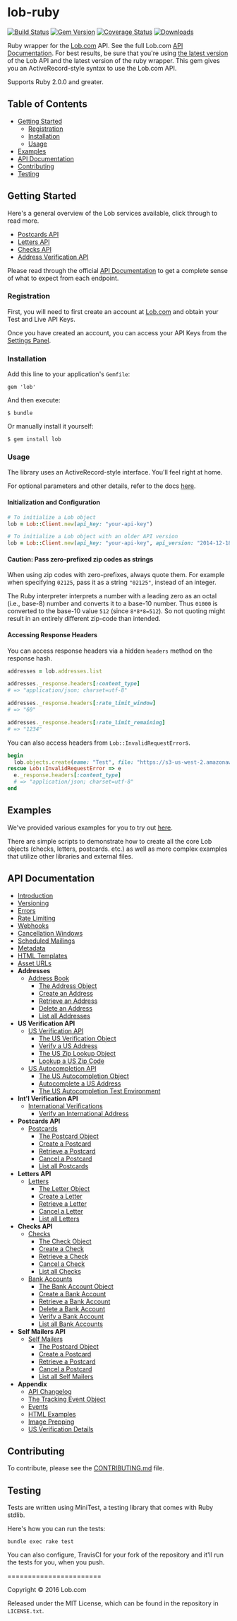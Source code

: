 # lob-ruby

[![Build Status](https://travis-ci.org/lob/lob-ruby.svg?branch=master)](https://travis-ci.org/lob/lob-ruby)
[![Gem Version](https://badge.fury.io/rb/lob.svg)](https://badge.fury.io/rb/lob)
[![Coverage Status](https://coveralls.io/repos/lob/lob-ruby/badge.svg?branch=master)](https://coveralls.io/r/lob/lob-ruby?branch=master)
[![Downloads](https://ruby-gem-downloads-badge.herokuapp.com/lob?color=green&type=total)](https://rubygems.org/gems/lob)

Ruby wrapper for the [Lob.com](https://lob.com) API. See the full Lob.com [API Documentation](https://lob.com/docs/ruby).  For best results, be sure that you're using [the latest version](https://lob.com/docs/ruby#version) of the Lob API and the latest version of the ruby wrapper. This gem gives you an ActiveRecord-style syntax to use the Lob.com API.

Supports Ruby 2.0.0 and greater.

## Table of Contents

- [Getting Started](#getting-started)
  - [Registration](#registration)
  - [Installation](#installation)
  - [Usage](#usage)
- [Examples](#examples)
- [API Documentation](#api-documentation)
- [Contributing](#contributing)
- [Testing](#testing)

## Getting Started

Here's a general overview of the Lob services available, click through to read more.

- [Postcards API](https://lob.com/products/print-mail/postcards)
- [Letters API](https://lob.com/products/print-mail/letters)
- [Checks API](https://lob.com/products/print-mail/checks)
- [Address Verification API](https://lob.com/products/address-verification)

Please read through the official [API Documentation](#api-documentation) to get a complete sense of what to expect from each endpoint.

### Registration

First, you will need to first create an account at [Lob.com](https://dashboard.lob.com/#/register) and obtain your Test and Live API Keys.

Once you have created an account, you can access your API Keys from the [Settings Panel](https://dashboard.lob.com/#/settings).

### Installation

Add this line to your application's `Gemfile`:

    gem 'lob'

And then execute:

    $ bundle

Or manually install it yourself:

    $ gem install lob

### Usage

The library uses an ActiveRecord-style interface. You'll feel right at home.

For optional parameters and other details, refer to the docs [here](https://lob.com/docs/ruby).

#### Initialization and Configuration

```ruby
# To initialize a Lob object
lob = Lob::Client.new(api_key: "your-api-key")

# To initialize a Lob object with an older API version
lob = Lob::Client.new(api_key: "your-api-key", api_version: "2014-12-18")
```

#### Caution: Pass zero-prefixed zip codes as strings

When using zip codes with zero-prefixes, always quote them. For example when specifying `02125`, pass it as a string `"02125"`, instead of an integer.

The Ruby interpreter interprets a number with a leading zero as an octal (i.e., base-8) number and converts it to a base-10 number.  Thus `01000` is converted to the base-10 value `512` (since `8*8*8=512`).  So not quoting might result in an entirely different zip-code than intended.

#### Accessing Response Headers

You can access response headers via a hidden `headers` method on the response hash.

```ruby
addresses = lob.addresses.list

addresses._response.headers[:content_type]
# => "application/json; charset=utf-8"

addresses._response.headers[:rate_limit_window]
# => "60"

addresses._response.headers[:rate_limit_remaining]
# => "1234"
```

You can also access headers from `Lob::InvalidRequestError`s.

```ruby
begin
  lob.objects.create(name: "Test", file: "https://s3-us-west-2.amazonaws.com/public.lob.com/assets/incorrect_size.pdf", bad_param: "bad_value")
rescue Lob::InvalidRequestError => e
  e._response.headers[:content_type]
  # => "application/json; charset=utf-8"
end
```

## Examples

We've provided various examples for you to try out [here](https://github.com/lob/lob-ruby/tree/master/examples).

There are simple scripts to demonstrate how to create all the core Lob objects (checks, letters, postcards. etc.) as well as more complex examples that utilize other libraries and external files.

## API Documentation

- [Introduction](https://lob.com/docs/ruby#introduction)
- [Versioning](https://lob.com/docs/ruby#version)
- [Errors](https://lob.com/docs/ruby#errors)
- [Rate Limiting](https://lob.com/docs/ruby#rate-limits)
- [Webhooks](https://lob.com/docs/ruby#webhooks)
- [Cancellation Windows](https://lob.com/docs/ruby#cancellation)
- [Scheduled Mailings](https://lob.com/docs/ruby#scheduled)
- [Metadata](https://lob.com/docs/ruby#metadata)
- [HTML Templates](https://lob.com/docs/ruby#templates)
- [Asset URLs](https://lob.com/docs/ruby#urls)
- **Addresses**
  - [Address Book](https://lob.com/docs/ruby#addresses)
    - [The Address Object](https://lob.com/docs/ruby#addresses_object)
    - [Create an Address](https://lob.com/docs/ruby#addresses_create)
    - [Retrieve an Address](https://lob.com/docs/ruby#addresses_retrieve)
    - [Delete an Address](https://lob.com/docs/ruby#addresses_delete)
    - [List all Addresses](https://lob.com/docs/ruby#addresses_list)
- **US Verification API**
  - [US Verification API](https://lob.com/docs/ruby#us_verifications)
    - [The US Verification Object](https://lob.com/docs/ruby#us_verifications_object)
    - [Verify a US Address](https://lob.com/docs/ruby#us_verifications_create)
    - [The US Zip Lookup Object](https://lob.com/docs/ruby#us_zip_lookups_object)
    - [Lookup a US Zip Code](https://lob.com/docs/ruby#us_zip_lookups_create)
  - [US Autocompletion API](https://lob.com/docs/ruby#us_autocompletions)
    - [The US Autocompletion Object](https://lob.com/docs/ruby#us_autocompletions_object)
    - [Autocomplete a US Address](https://lob.com/docs/ruby#us_autocompletions_create)
    - [The US Autocompletion Test Environment](https://lob.com/docs/ruby#us-autocompletions-test-environment)
- **Int'l Verification API**
  - [International Verifications](https://lob.com/docs/ruby#intl_verifications)
    - [Verify an International Address](https://lob.com/docs/ruby#intl_verifications_create)
- **Postcards API**
  - [Postcards](https://lob.com/docs/ruby#postcards)
    - [The Postcard Object](https://lob.com/docs/ruby#postcards_object)
    - [Create a Postcard](https://lob.com/docs/ruby#postcards_create)
    - [Retrieve a Postcard](https://lob.com/docs/ruby#postcards_retrieve)
    - [Cancel a Postcard](https://lob.com/docs/ruby#postcards_delete)
    - [List all Postcards](https://lob.com/docs/ruby#postcards_list)
- **Letters API**
  - [Letters](https://lob.com/docs/ruby#letters)
    - [The Letter Object](https://lob.com/docs/ruby#letters_object)
    - [Create a Letter](https://lob.com/docs/ruby#letters_create)
    - [Retrieve a Letter](https://lob.com/docs/ruby#letters_retrieve)
    - [Cancel a Letter](https://lob.com/docs/ruby#letters_delete)
    - [List all Letters](https://lob.com/docs/ruby#letters_list)
- **Checks API**
  - [Checks](https://lob.com/docs/ruby#checks)
    - [The Check Object](https://lob.com/docs/ruby#checks_object)
    - [Create a Check](https://lob.com/docs/ruby#checks_create)
    - [Retrieve a Check](https://lob.com/docs/ruby#checks_retrieve)
    - [Cancel a Check](https://lob.com/docs/ruby#checks_delete)
    - [List all Checks](https://lob.com/docs/ruby#checks_list)
  - [Bank Accounts](https://lob.com/docs/ruby#bank-accounts)
    - [The Bank Account Object](https://lob.com/docs/ruby#bankaccounts_object)
    - [Create a Bank Account](https://lob.com/docs/ruby#bankaccounts_create)
    - [Retrieve a Bank Account](https://lob.com/docs/ruby#bankaccounts_retrieve)
    - [Delete a Bank Account](https://lob.com/docs/ruby#bankaccounts_delete)
    - [Verify a Bank Account](https://lob.com/docs/ruby#bankaccounts_verify)
    - [List all Bank Accounts](https://lob.com/docs/ruby#bankaccounts_list)
- **Self Mailers API**
  - [Self Mailers](https://lob.com/docs/ruby#self_mailers)
    - [The Postcard Object](https://lob.com/docs/ruby#self_mailers_object)
    - [Create a Postcard](https://lob.com/docs/ruby#self_mailers_create)
    - [Retrieve a Postcard](https://lob.com/docs/ruby#self_mailers_retrieve)
    - [Cancel a Postcard](https://lob.com/docs/ruby#self_mailers_delete)
    - [List all Self Mailers](https://lob.com/docs/ruby#self_mailers_list)
- **Appendix**
  - [API Changelog](https://lob.com/docs/ruby#changelog)
  - [The Tracking Event Object](https://lob.com/docs/ruby#tracking_event_object)
  - [Events](https://lob.com/docs/ruby#events)
  - [HTML Examples](https://lob.com/docs/ruby#html-examples)
  - [Image Prepping](https://lob.com/docs/ruby#prepping)
  - [US Verification Details](https://lob.com/docs/ruby#us_verification_details)

## Contributing

To contribute, please see the [CONTRIBUTING.md](CONTRIBUTING.md) file.

## Testing

Tests are written using MiniTest, a testing library that comes with Ruby stdlib.

Here's how you can run the tests:

    bundle exec rake test

You can also configure, TravisCI for your fork of the repository and it'll run the tests for you, when you push.

=======================

Copyright &copy; 2016 Lob.com

Released under the MIT License, which can be found in the repository in `LICENSE.txt`.
